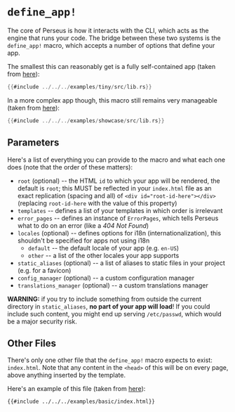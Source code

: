 # `define_app!`

The core of Perseus is how it interacts with the CLI, which acts as the engine that runs your code. The bridge between these two systems is the `define_app!` macro, which accepts a number of options that define your app.

The smallest this can reasonably get is a fully self-contained app (taken from [here](https://github.com/framesurge/perseus/tree/main/examples/tiny/src/lib.rs)):

```rust
{{#include ../../../examples/tiny/src/lib.rs}}
```

In a more complex app though, this macro still remains very manageable (taken from [here](https://github.com/framesurge/perseus/tree/main/examples/showcase/src/lib.rs)):

```rust
{{#include ../../../examples/showcase/src/lib.rs}}
```

## Parameters

Here's a list of everything you can provide to the macro and what each one does (note that the order of these matters):

-   `root` (optional) -- the HTML `id` to which your app will be rendered, the default is `root`; this MUST be reflected in your `index.html` file as an exact replication (spacing and all) of `<div id="root-id-here"></div>` (replacing `root-id-here` with the value of this property)
-   `templates` -- defines a list of your templates in which order is irrelevant
-   `error_pages` -- defines an instance of `ErrorPages`, which tells Perseus what to do on an error (like a _404 Not Found_)
-   `locales` (optional) -- defines options for i18n (internationalization), this shouldn't be specified for apps not using i18n
    -   `default` -- the default locale of your app (e.g. `en-US`)
    -   `other` -- a list of the other locales your app supports
-   `static_aliases` (optional) -- a list of aliases to static files in your project (e.g. for a favicon)
-   `config_manager` (optional) -- a custom configuration manager
-   `translations_manager` (optional) -- a custom translations manager

**WARNING:** if you try to include something from outside the current directory in `static_aliases`, **no part of your app will load**! If you could include such content, you might end up serving `/etc/passwd`, which would be a major security risk.

## Other Files

There's only one other file that the `define_app!` macro expects to exist: `index.html`. Note that any content in the `<head>` of this will be on every page, above anything inserted by the template.

Here's an example of this file (taken from [here](https://github.com/framesurge/perseus/blob/main/examples/basic/index.html)):

```html
{{#include ../../../examples/basic/index.html}}
```
